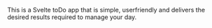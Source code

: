 This is a Svelte toDo app that is simple, userfriendly
and delivers the desired results required to manage your day.
